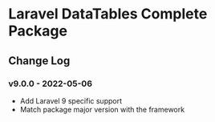 # Laravel DataTables Complete Package

## Change Log

### v9.0.0 - 2022-05-06

- Add Laravel 9 specific support
- Match package major version with the framework
